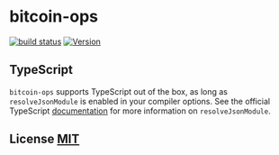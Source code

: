 # bitcoin-ops

[![build status](https://secure.travis-ci.org/bitcoinjs/bitcoinjs-ops.png)](http://travis-ci.org/bitcoinjs/bitcoin-ops)
[![Version](http://img.shields.io/npm/v/bitcoinjs-ops.svg)](https://www.npmjs.org/package/bitcoin-ops)

## TypeScript

`bitcoin-ops` supports TypeScript out of the box, as long as `resolveJsonModule` is enabled in your compiler options. See the official TypeScript [documentation](https://www.typescriptlang.org/docs/handbook/compiler-options.html) for more information on `resolveJsonModule`.

## License [MIT](LICENSE)
